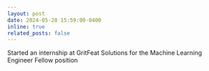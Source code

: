 ```yaml
---
layout: post
date: 2024-05-28 15:59:00-0400
inline: true
related_posts: false
---
```


Started an internship at GritFeat Solutions for the Machine Learning Engineer Fellow position
